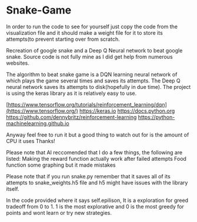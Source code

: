 # Snake-Game
In order to run the code to see for yourself just copy the code from the visualization file and it should make a weight file for it to store its attempts(to prevent starting over from scratch.



Recreation of google snake and a Deep Q Neural network to beat google snake.
Source code is not fully mine as I did get help from numerous websites.

The algorithm to beat snake game is a DQN learning neural network of which plays the game several times and saves its attempts.
The Deep Q neural network saves its attempts to disk(hopefully in due time).
The project is using the keras library as it is relatively easy to use.

[https://www.tensorflow.org/tutorials/reinforcement_learning/dqn](https://www.tensorflow.org/)
https://keras.io
https://docs.python.org
https://github.com/dennybritz/reinforcement-learning
https://python-machinelearning.github.io


Anyway feel free to run it but a good thing to watch out for is the amount of CPU it uses Thanks!

Please note that AI reccomended that I do a few things, the following are listed:
  Making the reward function actually work after failed attempts
  Food function
  some graphing but it made mistakes

Please note that if you run snake.py remember that it saves all of its attempts to snake_weights.h5 file and h5 might have issues with the library itself.

In the code provided where it says self.epilison, It is a exploration for greed tradeoff from 0 to 1. 1 is the most explorative and 0 is the most greedy for points and wont learn or try new strategies.
